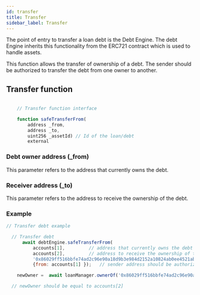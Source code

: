 ```yaml
---
id: transfer
title: Transfer 
sidebar_label: Transfer 
---
```


The point of entry to transfer a loan debt is the Debt Engine. The debt Engine inherits this functionality from the ERC721 contract which is used to handle assets.

This function allows the transfer of ownership of a debt. The sender should be authorized to transfer the debt from one owner to another.

## Transfer function

~~~ javascript
    
    // Transfer function interface   

    function safeTransferFrom(
        address _from,  
        address _to,    
        uint256 _assetId) // Id of the loan/debt 
        external
~~~

### Debt owner address (_from)

This parameter refers to the address that currently owns the debt.

### Receiver address (_to)

This parameter refers to the address to receive the ownership of the debt.

### 

### Example

~~~ javascript
// Transfer debt example 

  // Transfer debt 
      await debtEngine.safeTransferFrom(
          accounts[1],         // address that currently owns the debt
          accounts[2],         // address to receive the ownership of the debt
          '0x86029ff516bbfe74ad2c96e90a18d9b3e984d2152a10824ab0ee4521ab952728', // Id of the loan/debt 
          {from: accounts[1] });   // sender address should be authorized to transfer the debt

    newOwner =  await loanManager.ownerOf('0x86029ff516bbfe74ad2c96e90a18d9b3e984d2152a10824ab0ee4521ab952728');

  // newOwner should be equal to accounts[2]

~~~

###